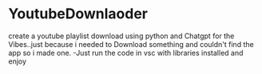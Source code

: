 # YoutubeDownlaoder
create a youtube playlist download using python and Chatgpt for the Vibes..just because i needed to Download something and couldn't find the app so i made one.
-Just run the code in vsc with libraries installed and enjoy
